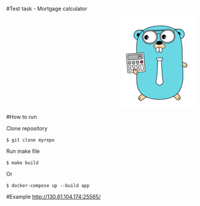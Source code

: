#Test task - Mortgage calculator
<p align="right">
<img src="ui/static/go.png" width="200">
</p>

#How to run

Clone repository

    $ git clone myrepo

Run make file
    
    $ make build

Or

    $ docker-compose up --build app

#Example
http://130.61.104.174:25565/